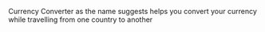 Currency Converter as the name suggests helps you convert your currency while travelling from one country to another

